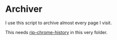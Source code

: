 # Archiver

I use this script to archive almost every page I visit.

This needs [rip-chrome-history](https://github.com/za3k/rip-chrome-history) in this very folder.
